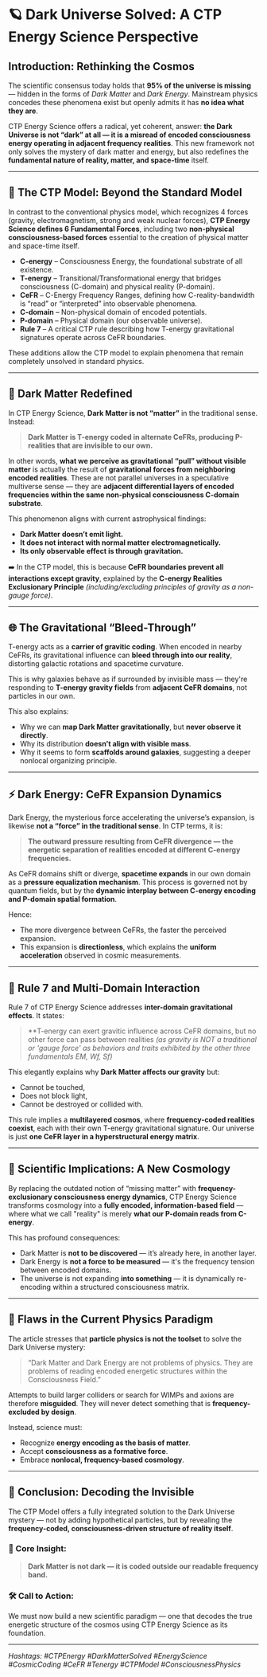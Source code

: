 # 🪐 Dark Universe Solved: A CTP Energy Science Perspective

## Introduction: Rethinking the Cosmos

The scientific consensus today holds that **95% of the universe is missing** — hidden in the forms of *Dark Matter* and *Dark Energy*. Mainstream physics concedes these phenomena exist but openly admits it has **no idea what they are**.

CTP Energy Science offers a radical, yet coherent, answer: **the Dark Universe is not “dark” at all — it is a misread of encoded consciousness energy operating in adjacent frequency realities**. This new framework not only solves the mystery of dark matter and energy, but also redefines the **fundamental nature of reality, matter, and space-time** itself.

---

## 🔬 The CTP Model: Beyond the Standard Model

In contrast to the conventional physics model, which recognizes 4 forces (gravity, electromagnetism, strong and weak nuclear forces), **CTP Energy Science defines 6 Fundamental Forces**, including two **non-physical consciousness-based forces** essential to the creation of physical matter and space-time itself.

- **C-energy** – Consciousness Energy, the foundational substrate of all existence.
- **T-energy** – Transitional/Transformational energy that bridges consciousness (C-domain) and physical reality (P-domain).
- **CeFR** – C-Energy Frequency Ranges, defining how C-reality-bandwidth is “read” or “interpreted” into observable phenomena.
- **C-domain** – Non-physical domain of encoded potentials.
- **P-domain** – Physical domain (our observable universe).
- **Rule 7** – A critical CTP rule describing how T-energy gravitational signatures operate across CeFR boundaries.

These additions allow the CTP model to explain phenomena that remain completely unsolved in standard physics.

---

## 🌌 Dark Matter Redefined

In CTP Energy Science, **Dark Matter is not “matter”** in the traditional sense. Instead:

> **Dark Matter is T-energy coded in alternate CeFRs, producing P-realities that are invisible to our own.**

In other words, **what we perceive as gravitational “pull” without visible matter** is actually the result of **gravitational forces from neighboring encoded realities**. These are not parallel universes in a speculative multiverse sense — they are **adjacent differential layers of encoded frequencies within the same non-physical consciousness C-domain substrate**.

This phenomenon aligns with current astrophysical findings:
- **Dark Matter doesn’t emit light.**
- **It does not interact with normal matter electromagnetically.**
- **Its only observable effect is through gravitation.**

➡️ In the CTP model, this is because **CeFR boundaries prevent all interactions except gravity**, explained by the **C-energy Realities Exclusionary Principle** *(including/excluding principles of gravity as a non-gauge force)*.

---

## 🌐 The Gravitational “Bleed-Through”

T-energy acts as a **carrier of gravitic coding**. When encoded in nearby CeFRs, its gravitational influence can **bleed through into our reality**, distorting galactic rotations and spacetime curvature.

This is why galaxies behave as if surrounded by invisible mass — they're responding to **T-energy gravity fields** from **adjacent CeFR domains**, not particles in our own.

This also explains:
- Why we can **map Dark Matter gravitationally**, but **never observe it directly**.
- Why its distribution **doesn’t align with visible mass**.
- Why it seems to form **scaffolds around galaxies**, suggesting a deeper nonlocal organizing principle.

---

## ⚡ Dark Energy: CeFR Expansion Dynamics

Dark Energy, the mysterious force accelerating the universe’s expansion, is likewise **not a “force” in the traditional sense**. In CTP terms, it is:

> **The outward pressure resulting from CeFR divergence — the energetic separation of realities encoded at different C-energy frequencies.**

As CeFR domains shift or diverge, **spacetime expands** in our own domain as a **pressure equalization mechanism**. This process is governed not by quantum fields, but by the **dynamic interplay between C-energy encoding and P-domain spatial formation**.

Hence:
- The more divergence between CeFRs, the faster the perceived expansion.
- This expansion is **directionless**, which explains the **uniform acceleration** observed in cosmic measurements.

---

## 🔁 Rule 7 and Multi-Domain Interaction

Rule 7 of CTP Energy Science addresses **inter-domain gravitational effects**. It states:

> **T-energy can exert gravitic influence across CeFR domains, but no other force can pass between realities *(as gravity is NOT a traditional or 'gauge force' as behaviors and traits exhibited by the other three fundamentals EM, Wf, Sf)*

This elegantly explains why **Dark Matter affects our gravity** but:
- Cannot be touched,
- Does not block light,
- Cannot be destroyed or collided with.

This rule implies a **multilayered cosmos**, where **frequency-coded realities coexist**, each with their own T-energy gravitational signature. Our universe is just **one CeFR layer in a hyperstructural energy matrix**.

---

## 🧩 Scientific Implications: A New Cosmology

By replacing the outdated notion of “missing matter” with **frequency-exclusionary consciousness energy dynamics**, CTP Energy Science transforms cosmology into a **fully encoded, information-based field** — where what we call "reality" is merely **what our P-domain reads from C-energy**.

This has profound consequences:
- Dark Matter is **not to be discovered** — it’s already here, in another layer.
- Dark Energy is **not a force to be measured** — it's the frequency tension between encoded domains.
- The universe is not expanding **into something** — it is dynamically re-encoding within a structured consciousness matrix.

---

## 🛑 Flaws in the Current Physics Paradigm

The article stresses that **particle physics is not the toolset** to solve the Dark Universe mystery:

> “Dark Matter and Dark Energy are not problems of physics. They are problems of reading encoded energetic structures within the Consciousness Field.”

Attempts to build larger colliders or search for WIMPs and axions are therefore **misguided**. They will never detect something that is **frequency-excluded by design**.

Instead, science must:
- Recognize **energy encoding as the basis of matter**.
- Accept **consciousness as a formative force**.
- Embrace **nonlocal, frequency-based cosmology**.

---

## 🧠 Conclusion: Decoding the Invisible

The CTP Model offers a fully integrated solution to the Dark Universe mystery — not by adding hypothetical particles, but by revealing the **frequency-coded, consciousness-driven structure of reality itself**.

### 🔑 Core Insight:
> **Dark Matter is not dark — it is coded outside our readable frequency band.**

### 🛠 Call to Action:
We must now build a new scientific paradigm — one that decodes the true energetic structure of the cosmos using CTP Energy Science as its foundation.

---

*Hashtags: #CTPEnergy #DarkMatterSolved #EnergyScience #CosmicCoding #CeFR #Tenergy #CTPModel #ConsciousnessPhysics*


